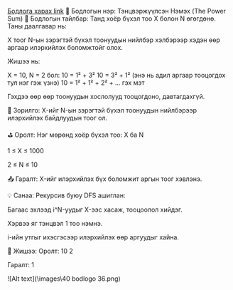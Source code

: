 <a href="https://www.hackerrank.com/challenges/the-power-sum/problem?isFullScreen=true">Бодлога харах link</a>
🌟 Бодлогын нэр: Тэнцвэржүүлсэн Нэмэх (The Power Sum)
📘 Бодлогын тайлбар:
Танд хоёр бүхэл тоо X болон N өгөгдөнө. Таны даалгавар нь:

X тоог N-ын зэрэгтэй бүхэл тоонуудын нийлбэр хэлбэрээр хэдэн өөр аргаар илэрхийлэх боломжтойг олох.

Жишээ нь:

X = 10, N = 2 бол:
10 = 1² + 3²
10 = 3² + 1² (энэ нь адил аргаар тооцогдох тул нэг гэж үзнэ)
10 = 1² + 1² + 2² + ... гэх мэт

Гэхдээ өөр өөр тоонуудын хослолууд тооцогдоно, давтагдахгүй.

🎯 Зорилго:
X-ийг N-ын зэрэгтэй бүхэл тоонуудын нийлбэрээр илэрхийлэх байдлуудын тоог ол.

⛳ Оролт:
Нэг мөрөнд хоёр бүхэл тоо: X ба N

1 ≤ X ≤ 1000

2 ≤ N ≤ 10

📤 Гаралт:
X-ийг илэрхийлэх бүх боломжит аргын тоог хэвлэнэ.

💡 Санаа:
Рекурсив буюу DFS ашиглан:

Багаас эхлээд i^N-уудыг X-ээс хасаж, тооцоолол хийдэг.

Хэрвээ яг тэнцвэл 1 тоо нэмнэ.

i-ийн утгыг ихэсгэсээр илэрхийлэх өөр аргуудыг хайна.

🧠 Жишээ:
Оролт:
10 2

Гаралт:
1

![Alt text](\images\40 bodlogo 36.png)